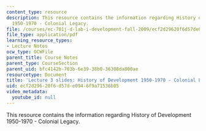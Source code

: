 ```yaml
---
content_type: resource
description: This resource contains the information regarding History of Development
  1950-1970 - Colonial Legacy.
file: /courses/ec-701j-d-lab-i-development-fall-2009/ecf2d29620f6d57de0946f9a71536b05_MITEC_701JF09_lec03.pdf
file_type: application/pdf
learning_resource_types:
- Lecture Notes
ocw_type: OCWFile
parent_title: Course Notes
parent_type: CourseSection
parent_uid: bfc4142b-703b-6e39-38b0-36308da800ae
resourcetype: Document
title: 'Lecture 3 slides: History of Development 1950-1970 - Colonial Legacy'
uid: ecf2d296-20f6-d57d-e094-6f9a71536b05
video_metadata:
  youtube_id: null
---
```

This resource contains the information regarding History of Development 1950-1970 - Colonial Legacy.

